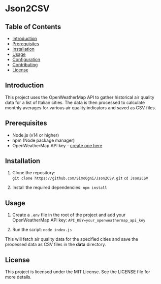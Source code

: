 
# Json2CSV
## Table of Contents

-   [Introduction](#introduction)
-   [Prerequisites](#prerequisites)
-   [Installation](#installation)
-   [Usage](#usage)
-   [Configuration](#configuration)
-   [Contributing](#contributing)
-   [License](#license)

## Introduction

This project uses the OpenWeatherMap API to gather historical air quality data for a list of Italian cities. The data is then processed to calculate monthly averages for various air quality indicators and saved as CSV files.

## Prerequisites
- Node.js (v14 or higher)
- npm (Node package manager)
- OpenWeatherMap API key - [create one here](https://home.openweathermap.org/api_keys)

## Installation

1.  Clone the repository:       
`git clone https://github.com/SimoOgni/Json2CSV.git`
`cd Json2CSV` 
    
2.  Install the required dependencies:
    `npm install`

## Usage

1.  Create a `.env` file in the root of the project and add your OpenWeatherMap API key:
`API_KEY=your_openweathermap_api_key` 
    
2.  Run the script:
`node index.js` 
    
This will fetch air quality data for the specified cities and save the processed data as CSV files in the **data** directory.

## License

This project is licensed under the MIT License. See the LICENSE file for more details.